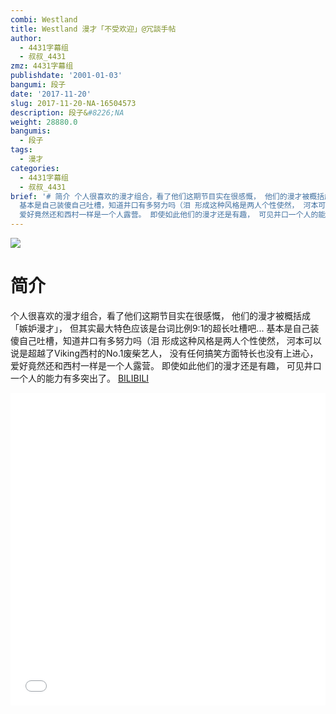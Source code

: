 ```yaml
---
combi: Westland
title: Westland 漫才「不受欢迎」@冗談手帖
author:
  - 4431字幕组
  - 叔叔_4431
zmz: 4431字幕组
publishdate: '2001-01-03'
bangumi: 段子
date: '2017-11-20'
slug: 2017-11-20-NA-16504573
description: 段子&#8226;NA
weight: 28880.0
bangumis:
  - 段子
tags:
  - 漫才
categories:
  - 4431字幕组
  - 叔叔_4431
brief: '# 简介 个人很喜欢的漫才组合，看了他们这期节目实在很感慨， 他们的漫才被概括成「嫉妒漫才」， 但其实最大特色应该是台词比例9:1的超长吐槽吧...
  基本是自己装傻自己吐槽，知道井口有多努力吗（泪 形成这种风格是两人个性使然， 河本可以说是超越了Viking西村的No.1废柴艺人， 没有任何搞笑方面特长也没有上进心，
  爱好竟然还和西村一样是一个人露营。 即使如此他们的漫才还是有趣， 可见井口一个人的能力有多突出了。'
---
```

![](https://i.imgur.com/aP7Xbw6.png)
# 简介  
个人很喜欢的漫才组合，看了他们这期节目实在很感慨，
他们的漫才被概括成「嫉妒漫才」，
但其实最大特色应该是台词比例9:1的超长吐槽吧...
基本是自己装傻自己吐槽，知道井口有多努力吗（泪
形成这种风格是两人个性使然，
河本可以说是超越了Viking西村的No.1废柴艺人，
没有任何搞笑方面特长也没有上进心，
爱好竟然还和西村一样是一个人露营。
即使如此他们的漫才还是有趣，
可见井口一个人的能力有多突出了。
  [BILIBILI](https://www.bilibili.com/video/av16504573/)

<div class="vcontainer">  <iframe class="video" src="//www.bilibili.com/blackboard/player.html?aid=16504573" width="100%" height="500" frameborder="0" allowfullscreen="allowfullscreen"></iframe></div>
